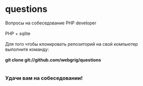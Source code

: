 # questions

Вопросы на собеседование PHP developer<br><br>
PHP + sqlite<br><br>
Для того чтобы клонировать репозиторий на свой компьютер выполните команду:<br><br>
<b>git clone git://github.com/webgrig/questions</b><br><br>
<h3>Удачи вам на собеседовании!</h3>
